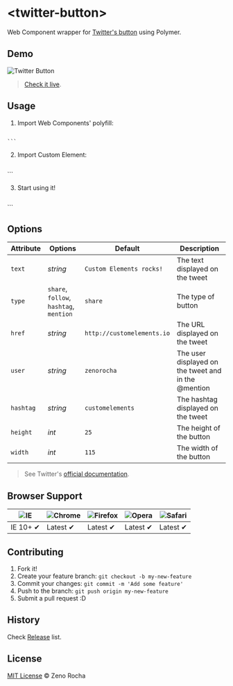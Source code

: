 # &lt;twitter-button&gt;

Web Component wrapper for [Twitter's button](https://twitter.com/about/resources/buttons#tweet) using Polymer.

## Demo

![Twitter Button](http://zno.io/QtuS/twitter-element.png)

> [Check it live](http://zenorocha.github.io/twitter-button).

## Usage

1. Import Web Components' polyfill:

	```xml
<script src="//cdnjs.cloudflare.com/ajax/libs/polymer/0.0.20130816/polymer.min.js"></script>
	```

2. Import Custom Element:

	```xml
<link rel="import" href="src/twitter-button.html">
	```

3. Start using it!

	```xml
<twitter-button></twitter-button>
	```

## Options

Attribute | Options       | Default                    | Description
---       | ---           | ---                        | ---
`text`    | *string*      | `Custom Elements rocks!`   | The text displayed on the tweet
`type`    | `share`, `follow`, `hashtag`, `mention` | `share`              | The type of button
`href`    | *string*      | `http://customelements.io` | The URL displayed on the tweet
`user`    | *string*      | `zenorocha`                | The user displayed on the tweet and in the @mention
`hashtag` | *string*          | `customelements`           | The hashtag displayed on the tweet
`height`  | *int*         | `25`                       | The height of the button
`width`   | *int*         | `115`                      | The width of the button

> See Twitter's [official documentation](https://twitter.com/about/resources/buttons).

## Browser Support

![IE](https://raw.github.com/paulirish/browser-logos/master/internet-explorer/internet-explorer_48x48.png) | ![Chrome](https://raw.github.com/paulirish/browser-logos/master/chrome/chrome_48x48.png) | ![Firefox](https://raw.github.com/paulirish/browser-logos/master/firefox/firefox_48x48.png) | ![Opera](https://raw.github.com/paulirish/browser-logos/master/opera/opera_48x48.png) | ![Safari](https://raw.github.com/paulirish/browser-logos/master/safari/safari_48x48.png)
--- | --- | --- | --- | --- |
IE 10+ ✔ | Latest ✔ | Latest ✔ | Latest ✔ | Latest ✔ |

## Contributing

1. Fork it!
2. Create your feature branch: `git checkout -b my-new-feature`
3. Commit your changes: `git commit -m 'Add some feature'`
4. Push to the branch: `git push origin my-new-feature`
5. Submit a pull request :D

## History

Check [Release](https://github.com/zenorocha/twitter-button/releases) list.

## License

[MIT License](http://zenorocha.mit-license.org/) © Zeno Rocha
